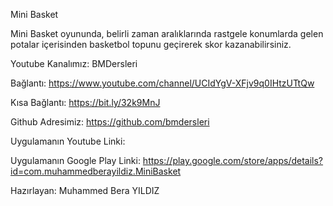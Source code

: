 Mini Basket

Mini Basket oyununda, belirli zaman aralıklarında rastgele konumlarda gelen potalar içerisinden basketbol topunu geçirerek skor kazanabilirsiniz.

Youtube Kanalımız: BMDersleri

Bağlantı: https://www.youtube.com/channel/UCIdYgV-XFjv9q0IHtzUTtQw

Kısa Bağlantı: https://bit.ly/32k9MnJ

Github Adresimiz: https://github.com/bmdersleri

Uygulamanın Youtube Linki: 

Uygulamanın Google Play Linki: https://play.google.com/store/apps/details?id=com.muhammedberayildiz.MiniBasket

Hazırlayan: Muhammed Bera YILDIZ